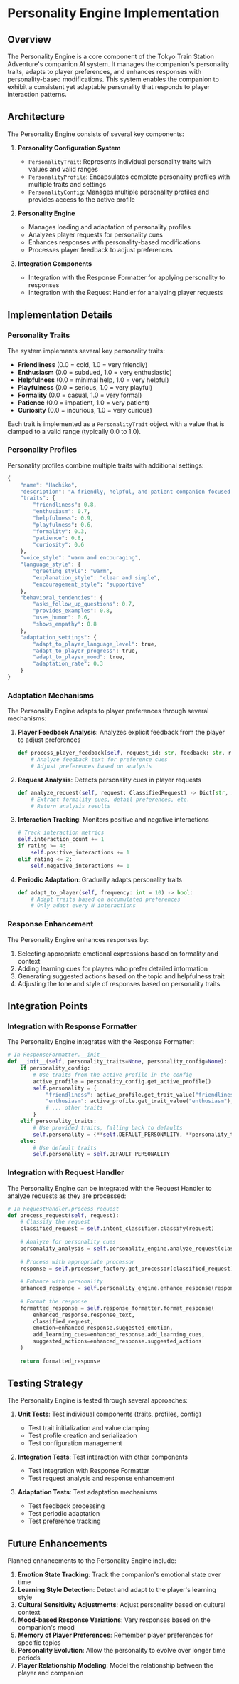 # Personality Engine Implementation

## Overview

The Personality Engine is a core component of the Tokyo Train Station Adventure's companion AI system. It manages the companion's personality traits, adapts to player preferences, and enhances responses with personality-based modifications. This system enables the companion to exhibit a consistent yet adaptable personality that responds to player interaction patterns.

## Architecture

The Personality Engine consists of several key components:

1. **Personality Configuration System**
   - `PersonalityTrait`: Represents individual personality traits with values and valid ranges
   - `PersonalityProfile`: Encapsulates complete personality profiles with multiple traits and settings
   - `PersonalityConfig`: Manages multiple personality profiles and provides access to the active profile

2. **Personality Engine**
   - Manages loading and adaptation of personality profiles
   - Analyzes player requests for personality cues
   - Enhances responses with personality-based modifications
   - Processes player feedback to adjust preferences

3. **Integration Components**
   - Integration with the Response Formatter for applying personality to responses
   - Integration with the Request Handler for analyzing player requests

## Implementation Details

### Personality Traits

The system implements several key personality traits:

- **Friendliness** (0.0 = cold, 1.0 = very friendly)
- **Enthusiasm** (0.0 = subdued, 1.0 = very enthusiastic)
- **Helpfulness** (0.0 = minimal help, 1.0 = very helpful)
- **Playfulness** (0.0 = serious, 1.0 = very playful)
- **Formality** (0.0 = casual, 1.0 = very formal)
- **Patience** (0.0 = impatient, 1.0 = very patient)
- **Curiosity** (0.0 = incurious, 1.0 = very curious)

Each trait is implemented as a `PersonalityTrait` object with a value that is clamped to a valid range (typically 0.0 to 1.0).

### Personality Profiles

Personality profiles combine multiple traits with additional settings:

```python
{
    "name": "Hachiko",
    "description": "A friendly, helpful, and patient companion focused on assisting with Japanese language learning.",
    "traits": {
        "friendliness": 0.8,
        "enthusiasm": 0.7,
        "helpfulness": 0.9,
        "playfulness": 0.6,
        "formality": 0.3,
        "patience": 0.8,
        "curiosity": 0.6
    },
    "voice_style": "warm and encouraging",
    "language_style": {
        "greeting_style": "warm",
        "explanation_style": "clear and simple",
        "encouragement_style": "supportive"
    },
    "behavioral_tendencies": {
        "asks_follow_up_questions": 0.7,
        "provides_examples": 0.8,
        "uses_humor": 0.6,
        "shows_empathy": 0.8
    },
    "adaptation_settings": {
        "adapt_to_player_language_level": true,
        "adapt_to_player_progress": true,
        "adapt_to_player_mood": true,
        "adaptation_rate": 0.3
    }
}
```

### Adaptation Mechanisms

The Personality Engine adapts to player preferences through several mechanisms:

1. **Player Feedback Analysis**: Analyzes explicit feedback from the player to adjust preferences
   ```python
   def process_player_feedback(self, request_id: str, feedback: str, rating: int) -> None:
       # Analyze feedback text for preference cues
       # Adjust preferences based on analysis
   ```

2. **Request Analysis**: Detects personality cues in player requests
   ```python
   def analyze_request(self, request: ClassifiedRequest) -> Dict[str, Any]:
       # Extract formality cues, detail preferences, etc.
       # Return analysis results
   ```

3. **Interaction Tracking**: Monitors positive and negative interactions
   ```python
   # Track interaction metrics
   self.interaction_count += 1
   if rating >= 4:
       self.positive_interactions += 1
   elif rating <= 2:
       self.negative_interactions += 1
   ```

4. **Periodic Adaptation**: Gradually adapts personality traits
   ```python
   def adapt_to_player(self, frequency: int = 10) -> bool:
       # Adapt traits based on accumulated preferences
       # Only adapt every N interactions
   ```

### Response Enhancement

The Personality Engine enhances responses by:

1. Selecting appropriate emotional expressions based on formality and context
2. Adding learning cues for players who prefer detailed information
3. Generating suggested actions based on the topic and helpfulness trait
4. Adjusting the tone and style of responses based on personality traits

## Integration Points

### Integration with Response Formatter

The Personality Engine integrates with the Response Formatter:

```python
# In ResponseFormatter.__init__
def __init__(self, personality_traits=None, personality_config=None):
    if personality_config:
        # Use traits from the active profile in the config
        active_profile = personality_config.get_active_profile()
        self.personality = {
            "friendliness": active_profile.get_trait_value("friendliness"),
            "enthusiasm": active_profile.get_trait_value("enthusiasm"),
            # ... other traits
        }
    elif personality_traits:
        # Use provided traits, falling back to defaults
        self.personality = {**self.DEFAULT_PERSONALITY, **personality_traits}
    else:
        # Use default traits
        self.personality = self.DEFAULT_PERSONALITY
```

### Integration with Request Handler

The Personality Engine can be integrated with the Request Handler to analyze requests as they are processed:

```python
# In RequestHandler.process_request
def process_request(self, request):
    # Classify the request
    classified_request = self.intent_classifier.classify(request)
    
    # Analyze for personality cues
    personality_analysis = self.personality_engine.analyze_request(classified_request)
    
    # Process with appropriate processor
    response = self.processor_factory.get_processor(classified_request).process(classified_request)
    
    # Enhance with personality
    enhanced_response = self.personality_engine.enhance_response(response, personality_analysis)
    
    # Format the response
    formatted_response = self.response_formatter.format_response(
        enhanced_response.response_text,
        classified_request,
        emotion=enhanced_response.suggested_emotion,
        add_learning_cues=enhanced_response.add_learning_cues,
        suggested_actions=enhanced_response.suggested_actions
    )
    
    return formatted_response
```

## Testing Strategy

The Personality Engine is tested through several approaches:

1. **Unit Tests**: Test individual components (traits, profiles, config)
   - Test trait initialization and value clamping
   - Test profile creation and serialization
   - Test configuration management

2. **Integration Tests**: Test interaction with other components
   - Test integration with Response Formatter
   - Test request analysis and response enhancement

3. **Adaptation Tests**: Test adaptation mechanisms
   - Test feedback processing
   - Test periodic adaptation
   - Test preference tracking

## Future Enhancements

Planned enhancements to the Personality Engine include:

1. **Emotion State Tracking**: Track the companion's emotional state over time
2. **Learning Style Detection**: Detect and adapt to the player's learning style
3. **Cultural Sensitivity Adjustments**: Adjust personality based on cultural context
4. **Mood-based Response Variations**: Vary responses based on the companion's mood
5. **Memory of Player Preferences**: Remember player preferences for specific topics
6. **Personality Evolution**: Allow the personality to evolve over longer time periods
7. **Player Relationship Modeling**: Model the relationship between the player and companion 